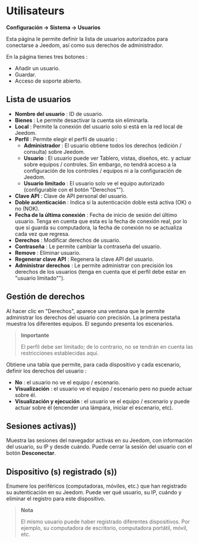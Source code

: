 # Utilisateurs
**Configuración → Sistema → Usuarios**

Esta página le permite definir la lista de usuarios autorizados para conectarse a Jeedom, así como sus derechos de administrador.

En la página tienes tres botones :

- Añadir un usuario.
- Guardar.
- Acceso de soporte abierto.

## Lista de usuarios

- **Nombre del usuario** : ID de usuario.
- **Bienes** : Le permite desactivar la cuenta sin eliminarla.
- **Local** : Permite la conexión del usuario solo si está en la red local de Jeedom.
- **Perfil** : Permite elegir el perfil de usuario :
    - **Administrador** : El usuario obtiene todos los derechos (edición / consulta) sobre Jeedom.
    - **Usuario** : El usuario puede ver Tablero, vistas, diseños, etc. y actuar sobre equipos / controles. Sin embargo, no tendrá acceso a la configuración de los controles / equipos ni a la configuración de Jeedom.
    - **Usuario limitado** : El usuario solo ve el equipo autorizado (configurable con el botón "Derechos"").
- **Clave API** : Clave de API personal del usuario.
- **Doble autenticación** : Indica si la autenticación doble está activa (OK) o no (NOK).
- **Fecha de la última conexión** : Fecha de inicio de sesión del último usuario. Tenga en cuenta que esta es la fecha de conexión real, por lo que si guarda su computadora, la fecha de conexión no se actualiza cada vez que regresa.
- **Derechos** : Modificar derechos de usuario.
- **Contraseña** : Le permite cambiar la contraseña del usuario.
- **Remove** : Eliminar usuario.
- **Regenerar clave API** : Regenera la clave API del usuario.
- **Administrar derechos** : Le permite administrar con precisión los derechos de los usuarios (tenga en cuenta que el perfil debe estar en "usuario limitado"").

## Gestión de derechos

Al hacer clic en &quot;Derechos&quot;, aparece una ventana que le permite administrar los derechos del usuario con precisión. La primera pestaña muestra los diferentes equipos. El segundo presenta los escenarios.

> **Importante**
>
> El perfil debe ser limitado; de lo contrario, no se tendrán en cuenta las restricciones establecidas aquí.

Obtiene una tabla que permite, para cada dispositivo y cada escenario, definir los derechos del usuario :
- **No** : el usuario no ve el equipo / escenario.
- **Visualización** : el usuario ve el equipo / escenario pero no puede actuar sobre él.
- **Visualización y ejecución** : el usuario ve el equipo / escenario y puede actuar sobre él (encender una lámpara, iniciar el escenario, etc).

## Sesiones activas))

Muestra las sesiones del navegador activas en su Jeedom, con información del usuario, su IP y desde cuándo. Puede cerrar la sesión del usuario con el botón **Desconectar**.

## Dispositivo (s) registrado (s))

Enumere los periféricos (computadoras, móviles, etc.) que han registrado su autenticación en su Jeedom.
Puede ver qué usuario, su IP, cuándo y eliminar el registro para este dispositivo.

> **Nota**
>
> El mismo usuario puede haber registrado diferentes dispositivos. Por ejemplo, su computadora de escritorio, computadora portátil, móvil, etc.







